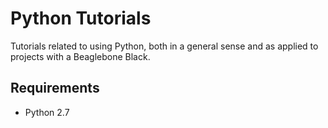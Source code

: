 # Python Tutorials
Tutorials related to using Python, both in a general sense and as applied to projects with a Beaglebone Black.

## Requirements
- Python 2.7
